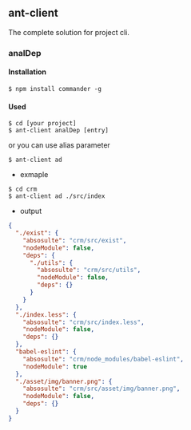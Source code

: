 ## ant-client

The complete solution for project cli.

### analDep
#### Installation
```
$ npm install commander -g
```

#### Used
```
$ cd [your project]
$ ant-client analDep [entry]
``` 
or you can use alias parameter
```
$ ant-client ad
```

- exmaple
```
$ cd crm
$ ant-client ad ./src/index
```

- output
```json
{
  "./exist": {
    "absosulte": "crm/src/exist",
    "nodeModule": false,
    "deps": {
      "./utils": {
        "absosulte": "crm/src/utils",
        "nodeModule": false,
        "deps": {}
      }
    }
  },
  "./index.less": {
    "absosulte": "crm/src/index.less",
    "nodeModule": false,
    "deps": {}
  },
  "babel-eslint": {
    "absosulte": "crm/node_modules/babel-eslint",
    "nodeModule": true
  },
  "./asset/img/banner.png": {
    "absosulte": "crm/src/asset/img/banner.png",
    "nodeModule": false,
    "deps": {}
  }
}
```